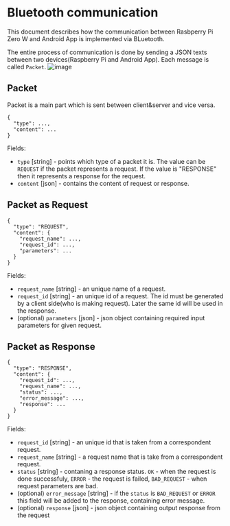 # Bluetooth communication
This document describes how the communication between Rasbperry Pi Zero W and Android App is implemented via BLuetooth.

The entire process of communication is done by sending a JSON texts between two devices(Raspberry Pi and Android App). Each message is called `Packet`.
![image](https://user-images.githubusercontent.com/39415360/135327957-4e9222cf-fe4f-478e-a888-0e3d026f421e.png)

## Packet
Packet is a main part which is sent between client&server and vice versa.
``` 
{
  "type": ...,
  "content": ...
}
```
Fields:
* `type` [string] - points which type of a packet it is. The value can be `REQUEST` if the packet represents a request. If the value is "RESPONSE" then it represents a response for the request.
* `content` [json] - contains the content of request or response.

## Packet as Request
``` 
{
  "type": "REQUEST",
  "content": {
    "request_name": ...,
    "request_id": ...,
    "parameters": ...
  }
}
```
Fields:
* `request_name` [string] - an unique name of a request.
* `request_id` [string] - an unique id of a request. The id must be generated by a client side(who is making request). Later the same id will be used in the response.
* (optional) `parameters` [json] - json object containing required input parameters for given request.

## Packet as Response
``` 
{
  "type": "RESPONSE",
  "content": {
    "request_id": ...,
    "request_name": ...,
    "status": ...,
    "error_message": ...,
    "response": ...
  }
}
```
Fields:
* `request_id` [string] - an unique id that is taken from a correspondent request.
* `request_name` [string] - a request name that is take from a correspondent request.
* `status` [string] - contaning a response status. `OK` - when the request is done successfuly, `ERROR` - the request is failed, `BAD_REQUEST` - when request parameters are bad.
* (optional) `error_message` [string] - if the `status` is `BAD_REQUEST` or `ERROR` this field will be added to the response, containing error message.
* (optional) `response` [json] - json object containing output response from the request
